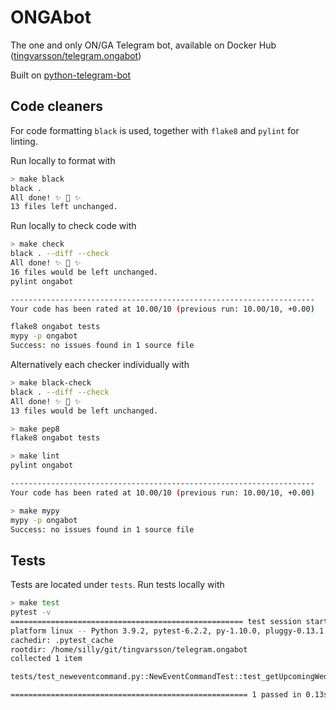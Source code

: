 # ONGAbot

The one and only ON/GA Telegram bot, available on Docker Hub ([tingvarsson/telegram.ongabot](https://hub.docker.com/r/tingvarsson/telegram.ongabot/))

Built on [python-telegram-bot](https://github.com/python-telegram-bot/python-telegram-bot)

## Code cleaners

For code formatting `black` is used, together with `flake8` and `pylint` for linting.

Run locally to format with

```bash
> make black
black .
All done! ✨ 🍰 ✨
13 files left unchanged.

```

Run locally to check code with

```bash
> make check
black . --diff --check
All done! ✨ 🍰 ✨
16 files would be left unchanged.
pylint ongabot

--------------------------------------------------------------------
Your code has been rated at 10.00/10 (previous run: 10.00/10, +0.00)

flake8 ongabot tests
mypy -p ongabot
Success: no issues found in 1 source file

```

Alternatively each checker individually with

```bash
> make black-check
black . --diff --check
All done! ✨ 🍰 ✨
13 files would be left unchanged.

> make pep8
flake8 ongabot tests

> make lint
pylint ongabot

--------------------------------------------------------------------
Your code has been rated at 10.00/10 (previous run: 10.00/10, +0.00)

> make mypy
mypy -p ongabot
Success: no issues found in 1 source file

```

## Tests

Tests are located under `tests`. Run tests locally with

```bash
> make test
pytest -v
==================================================== test session starts ====================================================
platform linux -- Python 3.9.2, pytest-6.2.2, py-1.10.0, pluggy-0.13.1 -- /home/silly/git/tingvarsson/telegram.ongabot/venv/bin/python3
cachedir: .pytest_cache
rootdir: /home/silly/git/tingvarsson/telegram.ongabot
collected 1 item

tests/test_neweventcommand.py::NewEventCommandTest::test_getUpcomingWednesdayDate PASSED                              [100%]

===================================================== 1 passed in 0.13s =====================================================

```

